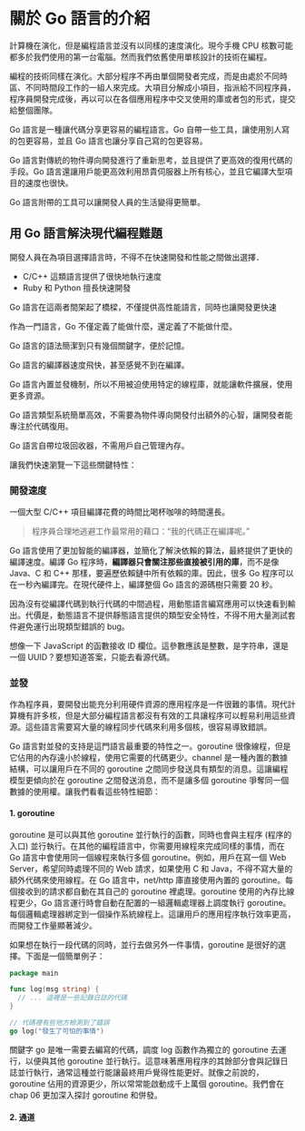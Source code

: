 # 關於 Go 語言的介紹

計算機在演化，但是編程語言並沒有以同樣的速度演化。現今手機 CPU 核數可能都多於我們使用的第一台電腦。然而我們依舊使用單核設計的技術在編程。

編程的技術同樣在演化。大部分程序不再由單個開發者完成，而是由處於不同時區、不同時間段工作的一組人來完成。大項目分解成小項目，指派給不同程序員，程序員開發完成後，再以可以在各個應用程序中交叉使用的庫或者包的形式，提交給整個團隊。

Go 語言是一種讓代碼分享更容易的編程語言。Go 自帶一些工具，讓使用別人寫的包更容易，並且 Go 語言也讓分享自己寫的包更容易。

Go 語言對傳統的物件導向開發進行了重新思考，並且提供了更高效的復用代碼的手段。Go 語言還讓用戶能更高效利用昂貴伺服器上所有核心，並且它編譯大型項目的速度也很快。

Go 語言附帶的工具可以讓開發人員的生活變得更簡單。

## 用 Go 語言解決現代編程難題

開發人員在為項目選擇語言時，不得不在快速開發和性能之間做出選擇．

- C/C++ 這類語言提供了很快地執行速度
- Ruby 和 Python 擅長快速開發

Go 語言在這兩者間架起了橋樑，不僅提供高性能語言，同時也讓開發更快速

作為一門語言，Go 不僅定義了能做什麼，還定義了不能做什麼。

Go 語言的語法簡潔到只有幾個關鍵字，便於記憶。

Go 語言的編譯器速度飛快，甚至感覺不到在編譯。

Go 語言內置並發機制，所以不用被迫使用特定的線程庫，就能讓軟件擴展，使用更多資源。

Go 語言類型系統簡單高效，不需要為物件導向開發付出額外的心智，讓開發者能專注於代碼復用。

Go 語言自帶垃圾回收器，不需用戶自己管理內存。

讓我們快速瀏覽一下這些關鍵特性：

### 開發速度

一個大型 C/C++ 項目編譯花費的時間比喝杯咖啡的時間還長。

> 程序員合理地逃避工作最常用的藉口：“我的代碼正在編譯呢。”

Go 語言使用了更加智能的編譯器，並簡化了解決依賴的算法，最終提供了更快的編譯速度。編譯 Go 程序時，**編譯器只會關注那些直接被引用的庫**，而不是像 Java、C 和 C++ 那樣，要遍歷依賴鏈中所有依賴的庫。因此，很多 Go 程序可以在一秒內編譯完。在現代硬件上，編譯整個 Go 語言的源碼樹只需要 20 秒。

因為沒有從編譯代碼到執行代碼的中間過程，用動態語言編寫應用可以快速看到輸出。代價是，動態語言不提供靜態語言提供的類型安全特性，不得不用大量測試套件避免運行出現類型錯誤的 bug。

想像一下 JavaScript 的函數接收 ID 欄位。這參數應該是整數，是字符串，還是一個 UUID？要想知道答案，只能去看源代碼。

### 並發

作為程序員，要開發出能充分利用硬件資源的應用程序是一件很難的事情。現代計算機有許多核，但是大部分編程語言都沒有有效的工具讓程序可以輕易利用這些資源。這些語言需要寫大量的線程同步代碼來利用多個核，很容易導致錯誤。

Go 語言對並發的支持是這門語言最重要的特性之一。goroutine 很像線程，但是它佔用的內存遠小於線程，使用它需要的代碼更少。channel 是一種內置的數據結構，可以讓用戶在不同的 goroutine 之間同步發送具有類型的消息。這讓編程模型更傾向於在 goroutine 之間發送消息，而不是讓多個 goroutine 爭奪同一個數據的使用權。讓我們看看這些特性細節：

#### 1. goroutine

goroutine 是可以與其他 goroutine 並行執行的函數，同時也會與主程序 (程序的入口) 並行執行。在其他的編程語言中，你需要用線程來完成同樣的事情，而在 Go 語言中會使用同一個線程來執行多個 goroutine。例如，用戶在寫一個 Web Server，希望同時處理不同的 Web 請求，如果使用 C 和 Java，不得不寫大量的額外代碼來使用線程。在 Go 語言中，net/http 庫直接使用內置的 goroutine。每個接收到的請求都自動在其自己的 goroutine 裡處理。goroutine 使用的內存比線程更少，Go 語言運行時會自動在配置的一組邏輯處理器上調度執行 goroutine。每個邏輯處理器綁定到一個操作系統線程上。這讓用戶的應用程序執行效率更高，而開發工作量顯著減少。

如果想在執行一段代碼的同時，並行去做另外一件事情，goroutine 是很好的選擇。下面是一個簡單例子：

```go
package main

func log(msg string) {
  // ... 這裡是一些記錄日誌的代碼
}

// 代碼裡有些地方檢測到了錯誤
go log("發生了可怕的事情")
```

關鍵字 go 是唯一需要去編寫的代碼，調度 log 函數作為獨立的 goroutine 去運行，以便與其他 goroutine 並行執行。這意味著應用程序的其餘部分會與記錄日誌並行執行，通常這種並行能讓最終用戶覺得性能更好。就像之前說的，goroutine 佔用的資源更少，所以常常能啟動成千上萬個 goroutine。我們會在 chap 06 更加深入探討 goroutine 和併發。

#### 2. 通道
